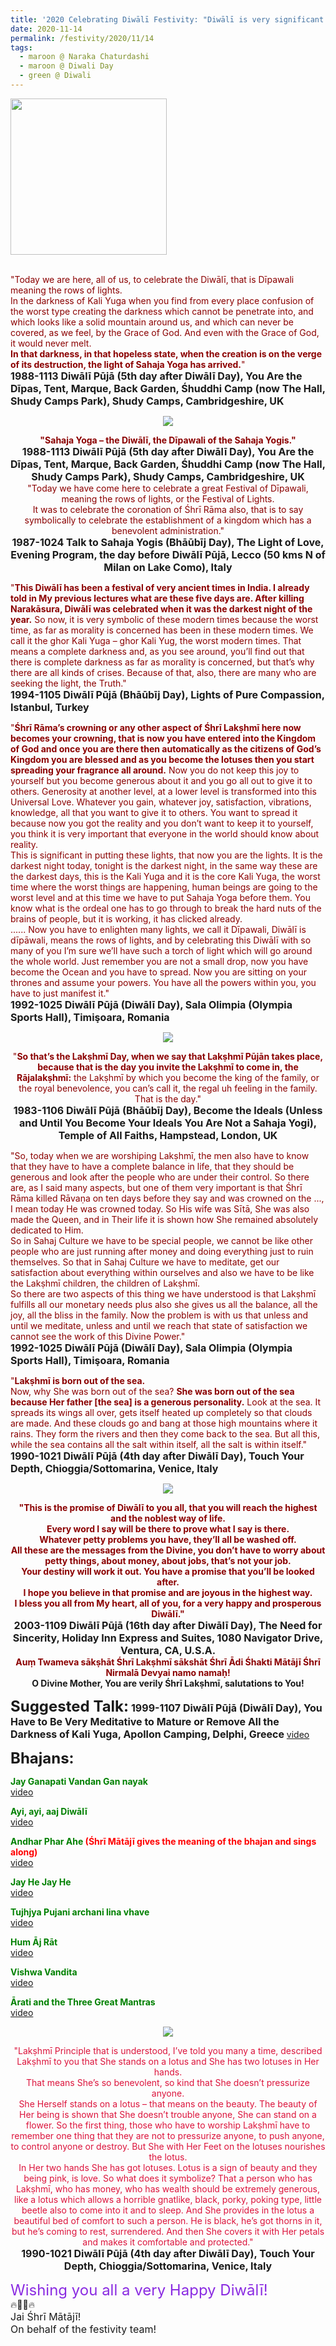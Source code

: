 ```yaml
---
title: '2020 Celebrating Diwālī Festivity: "Diwālī is very significant because today is the darkest day, darkest night and longest night, and to end it up they put lights." '
date: 2020-11-14
permalink: /festivity/2020/11/14
tags:
  - maroon @ Naraka Chaturdashi
  - maroon @ Diwali Day
  - green @ Diwali
---
```


<div style="text-align: left"><img src="/images/image00.png" width="250" /></div><br>

<p>
<font color="DarkRed">"Today we are here, all of us, to celebrate the Diwālī, that is Dīpawali meaning the rows of lights.<br>
In the darkness of Kali Yuga when you find from every place confusion of the worst type creating the darkness which cannot be penetrate into, and which looks like a solid mountain around us, and which can never be covered, as we feel, by the Grace of God. And even with the Grace of God, it would never melt.<br>
<b>In that darkness, in that hopeless state, when the creation is on the verge of its destruction, the light of Sahaja Yoga has arrived.</b>"</font><br>
<font size="+0"><b>1988-1113 Diwālī Pūjā (5th day after Diwālī Day), You Are the Dīpas, Tent, Marque, Back Garden, Śhuddhi Camp (now The Hall, Shudy Camps Park), Shudy Camps, Cambridgeshire, UK</b></font>
</p>

<div style="text-align: center"><img src="/images/image557.png" /></div>

<p style="text-align:center;">
<font color="DarkRed"><b>"Sahaja Yoga – the Diwālī, the Dīpawali of the Sahaja Yogis."</b></font><br>
<font size="+0"><b>1988-1113 Diwālī Pūjā (5th day after Diwālī Day), You Are the Dīpas, Tent, Marque, Back Garden, Śhuddhi Camp (now The Hall, Shudy Camps Park), Shudy Camps, Cambridgeshire, UK</b></font><br>
<font color="DarkRed">"Today we have come here to celebrate a great Festival of Dīpawali, meaning the rows of lights, or the Festival of Lights.<br>
It was to celebrate the coronation of Śhrī Rāma also, that is to say symbolically to celebrate the establishment of a kingdom which has a benevolent administration."</font><br>
<font size="+0"><b>1987-1024 Talk to Sahaja Yogis (Bhāūbīj Day), The Light of Love, Evening Program, the day before Diwālī Pūjā, Lecco (50 kms N of Milan on Lake Como), Italy</b></font>
</p>

<p>
<font color="DarkRed">"<b>This Diwālī has been a festival of very ancient times in India. I already told in My previous lectures what are these five days are. After killing Narakāsura, Diwālī was celebrated when it was the darkest night of the year.</b> So now, it is very symbolic of these modern times because the worst time, as far as morality is concerned has been in these modern times. We call it the ghor Kali Yuga – ghor Kali Yug, the worst modern times. That means a complete darkness and, as you see around, you’ll find out that there is complete darkness as far as morality is concerned, but that’s why there are all kinds of crises. Because of that, also, there are many who are seeking the light, the Truth."</font><br>
<font size="+0"><b>1994-1105 Diwālī Pūjā (Bhāūbīj Day), Lights of Pure Compassion, Istanbul, Turkey</b></font>
</p>

<p>
<font color="DarkRed">"<b>Śhrī Rāma’s crowning or any other aspect of Śhrī Lakṣhmī here now becomes your crowning, that is now you have entered into the Kingdom of God and once you are there then automatically as the citizens of God’s Kingdom you are blessed and as you become the lotuses then you start spreading your fragrance all around.</b> Now you do not keep this joy to yourself but you become generous about it and you go all out to give it to others. Generosity at another level, at a lower level is transformed into this Universal Love. Whatever you gain, whatever joy, satisfaction, vibrations, knowledge, all that you want to give it to others. You want to spread it because now you got the reality and you don’t want to keep it to yourself, you think it is very important that everyone in the world should know about reality.<br>
This is significant in putting these lights, that now you are the lights. It is the darkest night today, tonight is the darkest night, in the same way these are the darkest days, this is the Kali Yuga and it is the core Kali Yuga, the worst time where the worst things are happening, human beings are going to the worst level and at this time we have to put Sahaja Yoga before them. You know what is the ordeal one has to go through to break the hard nuts of the brains of people, but it is working, it has clicked already.<br>
...... Now you have to enlighten many lights, we call it Dīpawali, Diwālī is dīpāwali, means the rows of lights, and by celebrating this Diwālī with so many of you I’m sure we’ll have such a torch of light which will go around the whole world. Just remember you are not a small drop, now you have become the Ocean and you have to spread. Now you are sitting on your thrones and assume your powers. You have all the powers within you, you have to just manifest it."</font><br>
<font size="+0"><b>1992-1025 Diwālī Pūjā (Diwālī Day), Sala Olimpia (Olympia Sports Hall), Timişoara, Romania</b></font>
</p>

<div style="text-align: center"><img src="/images/image558.png" /></div>

<p style="text-align:center;">
<font color="DarkRed">"<b>So that’s the Lakṣhmī Day, when we say that Lakṣhmī Pūjān takes place, because that is the day you
invite the Lakṣhmī to come in, the Rājalakṣhmī:</b> the Lakṣhmī by which you become the king of the family,
or the royal benevolence, you can’s call it, the regal uh feeling in the family. That is the day."</font><br>
<font size="+0"><b>1983-1106 Diwālī Pūjā (Bhāūbīj Day), Become the Ideals (Unless and Until You Become Your Ideals You Are Not a Sahaja Yogi), Temple of All Faiths, Hampstead, London, UK</b></font>
</p>

<p>
<font color="DarkRed">"So, today when we are worshiping Lakṣhmī, the men also have to know that they have to have a complete balance in life, that they should be generous and look after the people who are under their control. So there are, as I said many aspects, but one of them very important is that Śhrī Rāma killed Rāvaṇa on ten days before they say and was crowned on the ..., I mean today He was crowned today. So His wife was Sītā, She was also made the Queen, and in Their life it is shown how She remained absolutely dedicated to Him.<br>
So in Sahaj Culture we have to be special people, we cannot be like other people who are just running after money and doing everything just to ruin themselves. So that in Sahaj Culture we have to meditate, get our satisfaction about everything within ourselves and also we have to be like the Lakṣhmī children, the children of Lakṣhmī.<br>
So there are two aspects of this thing we have understood is that Lakṣhmī fulfills all our monetary needs plus also she gives us all the balance, all the joy, all the bliss in the family. Now the problem is with us that unless and until we meditate, unless and until we reach that state of satisfaction we cannot see the work of this Divine Power."</font><br>
<font size="+0"><b>1992-1025 Diwālī Pūjā (Diwālī Day), Sala Olimpia (Olympia Sports Hall), Timişoara, Romania</b></font>
</p>

<p>
<font color="DarkRed">"<b>Lakṣhmī is born out of the sea.</b><br>
Now, why She was born out of the sea? <b>She was born out of the sea because Her father [the sea] is a generous personality.</b> Look at the sea. It spreads its wings all over, gets itself heated up completely so that clouds are made. And these clouds go and bang at those high mountains where it rains. They form the rivers and then they come back to the sea. But all this, while the sea contains all the salt within itself, all the salt is within itself."</font><br>
<font size="+0"><b>1990-1021 Diwālī Pūjā (4th day after Diwālī Day), Touch Your Depth, Chioggia/Sottomarina, Venice, Italy</b></font>
</p>


<div style="text-align: center"><img src="/images/image559.png" /></div>

<p style="text-align:center;">
<font color="DarkRed"><b>"This is the promise of Diwālī to you all, that you will reach the highest and the noblest way of life.<br>
Every word I say will be there to prove what I say is there.<br>
Whatever petty problems you have, they’ll all be washed off.<br>
All these are the messages from the Divine, you don’t have to worry about petty things, about money, about jobs, that’s not your job.<br>
Your destiny will work it out. You have a promise that you’ll be looked after.<br>
I hope you believe in that promise and are joyous in the highest way.<br> 
I bless you all from My heart, all of you, for a very happy and prosperous Diwālī."</b></font><br>
<font size="+0"><b>2003-1109 Diwālī Pūjā (16th day after Diwālī Day), The Need for Sincerity, Holiday Inn Express and Suites, 1080 Navigator Drive, Ventura, CA, U.S.A.</b></font>
<br>
<font color="DarkRed"><b>Auṃ Twameva sākṣhāt Śhrī Lakṣhmī sākshāt Śhrī Ādi Śhakti Mātājī Śhrī Nirmalā Devyai namo namaḥ!</b></font><br>
<b>O Divine Mother, You are verily Śhrī Lakṣhmī, salutations to You! </b>
</p>

<font size="+2"><b>Suggested Talk:</b></font> 
<font size="+0"><b>1999-1107 Diwālī Pūjā (Diwālī Day), You Have to Be Very Meditative to Mature or Remove All the Darkness of Kali Yuga, Apollon Camping, Delphi, Greece</b></font>
<a href="https://www.youtube.com/watch?reload=9&v=cN0R36i0ODc&feature=emb_logo&ab_channel=TeachingsofH.H.ShriMatajiNirmalaDevi"> video</a><br>

<font size="+2"><b>Bhajans:</b></font>

<p>
<font color="green"><b>Jay Ganapati Vandan Gan nayak</b></font><br>
<a href="https://www.youtube.com/watch?v=UYUFjJDsD48&ab_channel=SahajaYoga"> video</a><br>
</p>

<p>
<font color="green"><b>Ayi, ayi, aaj Diwālī</b></font><br>
<a href="https://seven-teams.github.io/Videos_Links.html">video</a>
</p>
 
<p>
<font color="green"><b>Andhar Phar Ahe <font color="red">(Śhrī Mātājī gives the meaning of the bhajan and sings along)</font></b></font><br>
<a href="https://seven-teams.github.io/Videos_Links.html">video</a> 
</p>

<p>
<font color="green"><b>Jay He Jay He</b></font><br>
<a href="https://www.youtube.com/watch?v=Jdr_qq1tKYI&ab_channel=SahajayogaCulture">video</a> 
</p>

<p>
<font color="green"><b>Tujhjya Pujani archani lina vhave</b></font><br>
<a href="https://seven-teams.github.io/Videos_Links.html">video</a> 
</p>

<p>
<font color="green"><b>Hum Āj Rāt</b></font><br>
<a href="https://www.youtube.com/watch?v=HEQdbyjuHqs&ab_channel=SahajaYoga">video</a>
</p>

<p>
<font color="green"><b>Vishwa Vandita</b></font><br>
<a href="https://seven-teams.github.io/Videos_Links.html">video</a>
</p>

<p>
<font color="green"><b>Ārati and the Three Great Mantras</b></font><br>
<a href="https://seven-teams.github.io/Videos_Links.html">video</a>
</p>

<div style="text-align: center"><img src="https://pub-1e517d8c73a64c9c82977d676b1fff72.r2.dev/image560.png" /></div>

<p style="text-align:center;">
<font color="Crimson">"Lakṣhmī Principle that is understood, I’ve told you many a time, described Lakṣhmī to you that She stands on a lotus and She has two lotuses in Her hands.<br> 
That means She’s so benevolent, so kind that She doesn’t pressurize anyone.<br>
She Herself stands on a lotus – that means on the beauty. The beauty of Her being is shown
that She doesn’t trouble anyone, She can stand on a flower. So the first thing, those who have to worship Lakṣhmī have to remember one thing that they are not to pressurize anyone, to push anyone, to control anyone or destroy. But She with Her Feet on the lotuses nourishes the lotus.<br>
In Her two hands She has got lotuses. Lotus is a sign of beauty and they being pink, is love. So what does it symbolize? That a person who has Lakṣhmī, who has money, who has wealth should be extremely generous, like a lotus which allows a horrible gnatlike, black, porky, poking type, little beetle also to come into it and to sleep. And She provides in the lotus a beautiful bed of comfort to such a person. He is black, he’s got thorns in it, but he’s coming to rest, surrendered. And then She covers it with Her petals and makes it comfortable and protected."</font><br>
<font size="+0"><b>1990-1021 Diwālī Pūjā (4th day after Diwālī Day), Touch Your Depth, Chioggia/Sottomarina, Venice, Italy</b></font>
</p>

<p>
<font size="+2"><font color="BlueViolet">Wishing you all a very Happy Diwālī!</font></font><br>
🔥🌺🎊🔥<br>
<font size="+0">Jai Śhrī Mātājī!<br>
On behalf of the festivity team!</font>
</p>